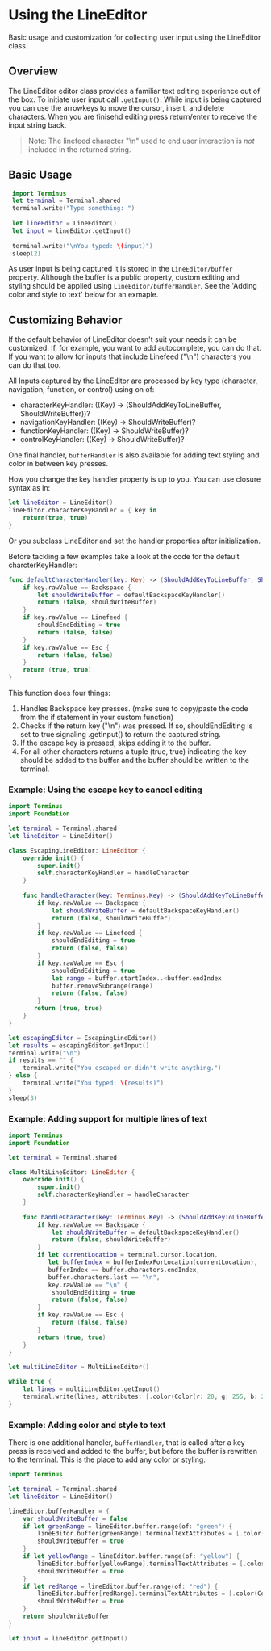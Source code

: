 # Using the LineEditor

Basic usage and customization for collecting user input using the LineEditor class.

## Overview

The LineEditor editor class provides a familiar text editing experience out of the box.  To initiate user input call `.getInput()`.  While input is being captured you can use the arrowkeys to move the cursor, insert, and delete characters.  When you are finisehd editing press return/enter to receive the input string back.

> Note: The linefeed character "\n" used to end user interaction is *not* included in the returned string.

## Basic Usage

```swift
 import Terminus
 let terminal = Terminal.shared
 terminal.write("Type something: ")
 
 let lineEditor = LineEditor()
 let input = lineEditor.getInput()
 
 terminal.write("\nYou typed: \(input)")
 sleep(2)
 ```
 
 As user input is being captured it is stored in the ``LineEditor/buffer`` property.  Although the buffer is a public property, custom editing and styling should be applied using ``LineEditor/bufferHandler``.  See the 'Adding color and style to text' below for an exmaple.

## Customizing Behavior
If the default behavior of LineEditor doesn't suit your needs it can be customized.  If, for example, you want to add autocomplete, you can do that.  If you want to allow for inputs that include Linefeed ("\n") characters you can do that too.

All Inputs captured by the LineEditor are processed by key type (character, navigation, function, or control) using on of:

- characterKeyHandler: ((Key) -> (ShouldAddKeyToLineBuffer, ShouldWriteBuffer))?
- navigationKeyHandler: ((Key) -> ShouldWriteBuffer)?
- functionKeyHandler: ((Key) -> ShouldWriteBuffer)?
- controlKeyHandler: ((Key) -> ShouldWriteBuffer)?

One final handler, `bufferHandler` is also available for adding text styling and color in between key presses. 

How you change the key handler property is up to you.  You can use closure syntax as in:
```swift
let lineEditor = LineEditor()
lineEditor.characterKeyHandler = { key in
    return(true, true)
}
```
Or you subclass LineEditor and set the handler properties after initialization.  

Before tackling a few examples take a look at the code for the default charcterKeyHandler:
```swift
func defaultCharacterHandler(key: Key) -> (ShouldAddKeyToLineBuffer, ShouldWriteBuffer) {
    if key.rawValue == Backspace {
        let shouldWriteBuffer = defaultBackspaceKeyHandler()
        return (false, shouldWriteBuffer)
    }
    if key.rawValue == Linefeed {
        shouldEndEditing = true
        return (false, false)
    }
    if key.rawValue == Esc {
        return (false, false)
    }
    return (true, true)
}
```
This function does four things:
1.  Handles Backspace key presses.  (make sure to copy/paste the code from the if statement in your custom function)
2.  Checks if the return key ("\n") was pressed.  If so, shouldEndEditing is set to true signaling .getInput() to return the captured string.
3.  If the escape key is pressed, skips adding it to the buffer.
4.  For all other characters returns a tuple (true, true) indicating the key should be added to the buffer and the buffer should be written to the terminal.

### Example: Using the escape key to cancel editing

```swift
import Terminus
import Foundation

let terminal = Terminal.shared
let lineEditor = LineEditor()

class EscapingLineEditor: LineEditor {
    override init() {
        super.init()
        self.characterKeyHandler = handleCharacter
    }
    
    func handleCharacter(key: Terminus.Key) -> (ShouldAddKeyToLineBuffer, ShouldWriteBuffer) {
        if key.rawValue == Backspace {
            let shouldWriteBuffer = defaultBackspaceKeyHandler()
            return (false, shouldWriteBuffer)
        }
        if key.rawValue == Linefeed {
            shouldEndEditing = true
            return (false, false)
        }
        if key.rawValue == Esc {
            shouldEndEditing = true
            let range = buffer.startIndex..<buffer.endIndex
            buffer.removeSubrange(range)
            return (false, false)
        }
       return (true, true)
    }
}

let escapingEditor = EscapingLineEditor()
let results = escapingEditor.getInput()
terminal.write("\n")
if results == "" {
    terminal.write("You escaped or didn't write anything.")
} else {
    terminal.write("You typed: \(results)")
}
sleep(3)
```

### Example: Adding support for multiple lines of text

```swift
import Terminus
import Foundation

let terminal = Terminal.shared

class MultiLineEditor: LineEditor {
    override init() {
        super.init()
        self.characterKeyHandler = handleCharacter
    }
    
    func handleCharacter(key: Terminus.Key) -> (ShouldAddKeyToLineBuffer, ShouldWriteBuffer) {
        if key.rawValue == Backspace {
            let shouldWriteBuffer = defaultBackspaceKeyHandler()
            return (false, shouldWriteBuffer)
        }
        if let currentLocation = terminal.cursor.location,
           let bufferIndex = bufferIndexForLocation(currentLocation),
           bufferIndex == buffer.characters.endIndex,
           buffer.characters.last == "\n",
           key.rawValue == "\n" {
            shouldEndEditing = true
            return (false, false)
        }
        if key.rawValue == Esc {
            return (false, false)
        }
        return (true, true)
    }
}

let multiLineEditor = MultiLineEditor()

while true {
    let lines = multiLineEditor.getInput()
    terminal.write(lines, attributes: [.color(Color(r: 20, g: 255, b: 20))])
}
```

### Example: Adding color and style to text

There is one additional handler, `bufferHandler`, that is called after a key press is received and added to the buffer, but before the buffer is rewritten to the terminal.  This is the place to add any color or styling.

```swift
import Terminus

let terminal = Terminal.shared
let lineEditor = LineEditor()

lineEditor.bufferHandler = {
    var shouldWriteBuffer = false
    if let greenRange = lineEditor.buffer.range(of: "green") {
        lineEditor.buffer[greenRange].terminalTextAttributes = [.color(Color(r: 0, g: 255, b: 0))]
        shouldWriteBuffer = true
    }
    if let yellowRange = lineEditor.buffer.range(of: "yellow") {
        lineEditor.buffer[yellowRange].terminalTextAttributes = [.color(Color(r: 255, g: 255, b: 0))]
        shouldWriteBuffer = true
    }
    if let redRange = lineEditor.buffer.range(of: "red") {
        lineEditor.buffer[redRange].terminalTextAttributes = [.color(Color(r: 255, g: 0, b: 0))]
        shouldWriteBuffer = true
    }
    return shouldWriteBuffer
}

let input = lineEditor.getInput()
```

